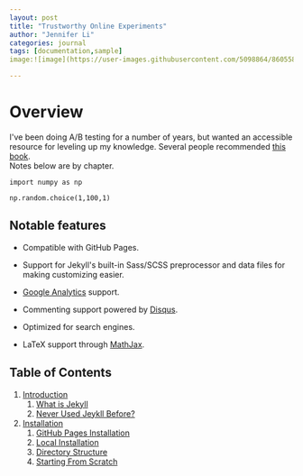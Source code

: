 ```yaml
---
layout: post
title: "Trustworthy Online Experiments"
author: "Jennifer Li"
categories: journal
tags: [documentation,sample]
image:![image](https://user-images.githubusercontent.com/5098864/86055882-84586600-ba2a-11ea-8a6f-c7320cf3844f.png)

---
```


# Overview

I've been doing A/B testing for a number of years, but wanted an accessible resource for leveling up my knowledge.  Several people recommended [this book](https://www.google.com/books/edition/Trustworthy_Online_Controlled_Experiment/TFjPDwAAQBAJ?hl=en&gbpv=1&printsec=frontcover).  
Notes below are by chapter.


```
import numpy as np

np.random.choice(1,100,1)
```

## Notable features

* Compatible with GitHub Pages.

* Support for Jekyll's built-in Sass/SCSS preprocessor and data files for making customizing easier.

* [Google Analytics](https://www.google.com/analytics/) support.

* Commenting support powered by [Disqus](https://disqus.com/).

* Optimized for search engines.

* LaTeX support through [MathJax](https://www.mathjax.org/).

## Table of Contents

1. [Introduction](#introduction)
   1. [What is Jekyll](#what-is-jekyll)
   2. [Never Used Jeykll Before?](#never-used-jekyll-before)
2. [Installation](#installation)
   1. [GitHub Pages Installation](#github-pages-installation)
   2. [Local Installation](#local-installation)
   3. [Directory Structure](#directory-structure)
   4. [Starting From Scratch](#starting-from-scratch)

